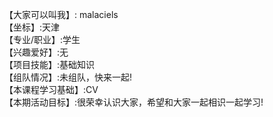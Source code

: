 【大家可以叫我】:  malaciels          
【坐标】:天津                   
【专业/职业】:学生                      
【兴趣爱好】:无                               
【项目技能】:基础知识                                
【组队情况】:未组队，快来一起!                    
【本课程学习基础】:CV                                                
【本期活动目标】:很荣幸认识大家，希望和大家一起相识一起学习!                